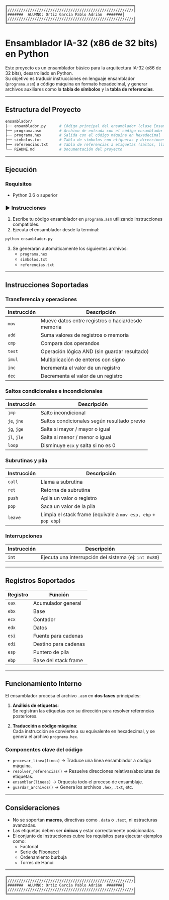 
```
╔════════════════════════════════════════════════════════╗
║////////////////////////////////////////////////////////║
║#######  ALUMNO: Ortiz García Pablo Adrián  #######║
║////////////////////////////////////////////////////////║
╚════════════════════════════════════════════════════════╝
```

# Ensamblador IA-32 (x86 de 32 bits) en Python

Este proyecto es un ensamblador básico para la arquitectura IA-32 (x86 de 32 bits), desarrollado en Python.  
Su objetivo es traducir instrucciones en lenguaje ensamblador (`programa.asm`) a código máquina en formato hexadecimal, y generar archivos auxiliares como la **tabla de símbolos** y la **tabla de referencias**.

---

## Estructura del Proyecto

```bash
ensamblador/
├── ensamblador.py      # Código principal del ensamblador (clase EnsambladorIA32)
├── programa.asm        # Archivo de entrada con el código ensamblador
├── programa.hex        # Salida con el código máquina en hexadecimal
├── simbolos.txt        # Tabla de símbolos con etiquetas y direcciones
├── referencias.txt     # Tabla de referencias a etiquetas (saltos, llamadas)
└── README.md           # Documentación del proyecto
```

---

## Ejecución

### Requisitos

- Python 3.6 o superior

### ▶️ Instrucciones

1. Escribe tu código ensamblador en `programa.asm` utilizando instrucciones compatibles.
2. Ejecuta el ensamblador desde la terminal:

```bash
python ensamblador.py
```

3. Se generarán automáticamente los siguientes archivos:
   - `programa.hex`
   - `simbolos.txt`
   - `referencias.txt`

---

## Instrucciones Soportadas

### Transferencia y operaciones

| Instrucción | Descripción                                             |
|------------|----------------------------------------------------------|
| `mov`      | Mueve datos entre registros o hacia/desde memoria        |
| `add`      | Suma valores de registros o memoria                      |
| `cmp`      | Compara dos operandos                                    |
| `test`     | Operación lógica AND (sin guardar resultado)             |
| `imul`     | Multiplicación de enteros con signo                      |
| `inc`      | Incrementa el valor de un registro                       |
| `dec`      | Decrementa el valor de un registro                       |

### Saltos condicionales e incondicionales

| Instrucción | Descripción                                      |
|------------|---------------------------------------------------|
| `jmp`      | Salto incondicional                               |
| `je`, `jne`| Saltos condicionales según resultado previo       |
| `jg`, `jge`| Salta si mayor / mayor o igual                    |
| `jl`, `jle`| Salta si menor / menor o igual                    |
| `loop`     | Disminuye `ecx` y salta si no es 0                |

### Subrutinas y pila

| Instrucción | Descripción                                                  |
|------------|---------------------------------------------------------------|
| `call`     | Llama a subrutina                                             |
| `ret`      | Retorna de subrutina                                          |
| `push`     | Apila un valor o registro                                     |
| `pop`      | Saca un valor de la pila                                      |
| `leave`    | Limpia el stack frame (equivale a `mov esp, ebp` + `pop ebp`) |

### Interrupciones

| Instrucción | Descripción                                     |
|------------|--------------------------------------------------|
| `int`      | Ejecuta una interrupción del sistema (ej: `int 0x80`) |

---

## Registros Soportados

| Registro | Función                         |
|----------|----------------------------------|
| `eax`    | Acumulador general               |
| `ebx`    | Base                             |
| `ecx`    | Contador                         |
| `edx`    | Datos                            |
| `esi`    | Fuente para cadenas              |
| `edi`    | Destino para cadenas             |
| `esp`    | Puntero de pila                  |
| `ebp`    | Base del stack frame             |

---

## Funcionamiento Interno

El ensamblador procesa el archivo `.asm` en **dos fases** principales:

1. **Análisis de etiquetas**:  
   Se registran las etiquetas con su dirección para resolver referencias posteriores.

2. **Traducción a código máquina**:  
   Cada instrucción se convierte a su equivalente en hexadecimal, y se genera el archivo `programa.hex`.

### Componentes clave del código

- `procesar_linea(linea)` → Traduce una línea ensamblador a código máquina.
- `resolver_referencias()` → Resuelve direcciones relativas/absolutas de etiquetas.
- `ensamblar(lineas)` → Orquesta todo el proceso de ensamblaje.
- `guardar_archivos()` → Genera los archivos `.hex`, `.txt`, etc.

---

## Consideraciones

- No se soportan **macros**, directivas como `.data` o `.text`, ni estructuras avanzadas.
- Las etiquetas deben ser **únicas** y estar correctamente posicionadas.
- El conjunto de instrucciones cubre los requisitos para ejecutar ejemplos como:
  - Factorial
  - Serie de Fibonacci
  - Ordenamiento burbuja
  - Torres de Hanoi

---

```
╔════════════════════════════════════════════════════════╗
║////////////////////////////////////////////////////////║
║#######  ALUMNO: Ortiz García Pablo Adrián  #######║
║////////////////////////////////////////////////////////║
╚════════════════════════════════════════════════════════╝
```






